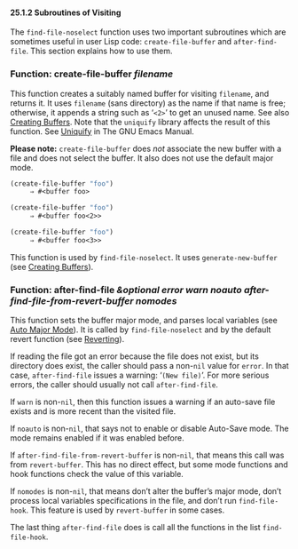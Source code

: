 

#### 25.1.2 Subroutines of Visiting

The `find-file-noselect` function uses two important subroutines which are sometimes useful in user Lisp code: `create-file-buffer` and `after-find-file`. This section explains how to use them.

### Function: **create-file-buffer** *filename*

This function creates a suitably named buffer for visiting `filename`, and returns it. It uses `filename` (sans directory) as the name if that name is free; otherwise, it appends a string such as ‘`<2>`’ to get an unused name. See also [Creating Buffers](Creating-Buffers.html). Note that the `uniquify` library affects the result of this function. See [Uniquify](https://www.gnu.org/software/emacs/manual/html_node/emacs/Uniquify.html#Uniquify) in The GNU Emacs Manual.

**Please note:** `create-file-buffer` does *not* associate the new buffer with a file and does not select the buffer. It also does not use the default major mode.

```lisp
(create-file-buffer "foo")
     ⇒ #<buffer foo>
```

```lisp
(create-file-buffer "foo")
     ⇒ #<buffer foo<2>>
```

```lisp
(create-file-buffer "foo")
     ⇒ #<buffer foo<3>>
```

This function is used by `find-file-noselect`. It uses `generate-new-buffer` (see [Creating Buffers](Creating-Buffers.html)).

### Function: **after-find-file** *\&optional error warn noauto after-find-file-from-revert-buffer nomodes*

This function sets the buffer major mode, and parses local variables (see [Auto Major Mode](Auto-Major-Mode.html)). It is called by `find-file-noselect` and by the default revert function (see [Reverting](Reverting.html)).

If reading the file got an error because the file does not exist, but its directory does exist, the caller should pass a non-`nil` value for `error`. In that case, `after-find-file` issues a warning: ‘`(New file)`’. For more serious errors, the caller should usually not call `after-find-file`.

If `warn` is non-`nil`, then this function issues a warning if an auto-save file exists and is more recent than the visited file.

If `noauto` is non-`nil`, that says not to enable or disable Auto-Save mode. The mode remains enabled if it was enabled before.

If `after-find-file-from-revert-buffer` is non-`nil`, that means this call was from `revert-buffer`. This has no direct effect, but some mode functions and hook functions check the value of this variable.

If `nomodes` is non-`nil`, that means don’t alter the buffer’s major mode, don’t process local variables specifications in the file, and don’t run `find-file-hook`. This feature is used by `revert-buffer` in some cases.

The last thing `after-find-file` does is call all the functions in the list `find-file-hook`.
